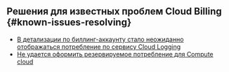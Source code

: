 ## Решения для известных проблем Cloud Billing {#known-issues-resolving}

* [В детализации по биллинг-аккаунту стало неожиданно отображаться потребление по сервису Cloud Logging](cloud-logging-unexpectedly-charges-in-billing-account-details.md)
* [Не удается оформить резервируемое потребление для Compute cloud](unable-to-issue-a-new-cvos-position.md)
